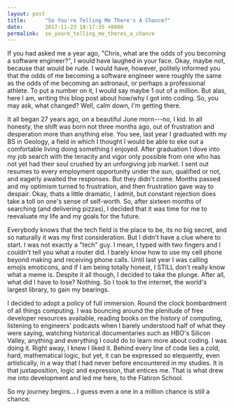 ```yaml
---
layout: post
title:      "So You're Telling Me There's A Chance?"
date:       2017-11-23 18:17:35 +0000
permalink:  so_youre_telling_me_theres_a_chance
---
```



If you had asked me a year ago, "Chris, what are the odds of you becoming a software engineer?", I would have laughed in your face. Okay, maybe not, because that would be rude. I would have, however, politely informed you that the odds of me becoming a software engineer were roughly the same as the odds of me becoming an astronaut, or perhaps a professional athlete. To put a number on it, I would say maybe 1 out of a million. But alas, here I am, writing this blog post about how/why I got into coding. So, you may ask, what changed? Well, calm down, I'm getting there.

It all began 27 years ago, on a beautiful June morn---no, I kid. In all honesty, the shift was born not three months ago, out of frustration and desperation more than anything else. You see, last year I graduated with my BS in Geology, a field in which I thought I would be able to eke out a comfortable living doing something I enjoyed. After graduation I dove into my job search with the tenacity and vigor only possible from one who has not yet had their soul crushed by an unforgiving job market. I sent out resumes to every employment opportunity under the sun, qualified or not, and eagerly awaited the responses. But they didn't come. Months passed and my optimism turned to frustration, and then frustration gave way to despair. Okay, thats a little dramatic, I admit, but constant rejection does take a toll on one's sense of self-worth. So, after sixteen months of searching (and delivering pizzas), I decided that it was time for me to reevaluate my life and my goals for the future.

Everybody knows that the tech field is the place to be, its no big secret, and so naturally it was my first consideration. But I didn't have a clue where to start. I was not exactly a "tech" guy. I mean, I typed with two fingers and I couldn't tell you what a router did. I barely know how to use my cell phone beyond making and receiving phone calls. Until last year I was calling emojis emoticons, and if I am being totally honest, I STILL don't really know what a meme is. Despite it all though, I decided to take the plunge. After all, what did I have to lose? Nothing. So I took to the internet, the world's largest library, to gain my bearings.

I decided to adopt a policy of full immersion. Round the clock bombardment of all things computing. I was bouncing around the plenitude of free developer resources available, reading books on the history of computing, listening to engineers' podcasts when I barely understood half of what they were saying, watching historical documentaries such as HBO's Silicon Valley, anything and everything I could do to learn more about coding. I was doing it. Right away, I knew I liked it. Behind every line of code lies a cold, hard, mathematical logic, but yet, it can be expressed so elequently, even artistically, in a way that I had never before encountered in my studies. It is that juxtaposition, logic and expression, that entices me. That is what drew me into development and led me here, to the Flatiron School.


So my journey begins... I guess even a one in a million chance is still a chance.





